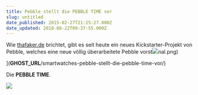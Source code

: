 ```yaml
---
title: Pebble stellt die PEBBLE TIME vor
slug: untitled
date_published: 2015-02-27T21:25:27.000Z
date_updated: 2018-08-22T09:37:55.000Z
---
```


Wie [thafaker.de](__GHOST_URL__/smartwatches-pebble-stellt-die-pebble-time-vor/) brichtet, gibt es seit heute ein neues Kickstarter-Projekt von Pebble, welches eine neue völlig überarbeitete Pebble vorst![](__GHOST_URL__/content/images/2015/02/a361fd85680fccb17de65c13aa3e73bd_original.png)nal.png)

](**GHOST_URL**/smartwatches-pebble-stellt-die-pebble-time-vor/)

Die **PEBBLE TIME**.

![](__GHOST_URL__/content/images/2015/02/1c224e291c804c2c22add2920dd6d938_original.gif)
